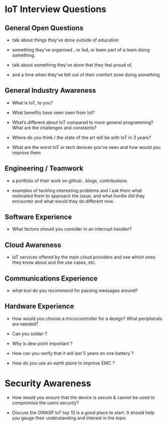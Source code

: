 
# IoT Interview Questions

## General Open Questions

- talk about things they’ve done outside of education

- something they’ve organised , or led, or been part of a team doing something.

- talk about something they’ve done that they feel proud of,

- and a time when they’ve felt out of their comfort zone doing something

## General Industry Awareness

- What is IoT, to you?

- What benefits have seen seen from Iot?

- What’s different about IoT compared to more general programming? What are the challenges and constaints?

- Where do you think <this company> / the state of the art will be with IoT in 3 years?

- What are the worst IoT or tech devices you've seen and how would you improve them

## Engineering / Teamwork

- a portfolio of their work on github , blogs, contributions.

- examples of tackling interesting problems and I ask them what motivated them to approach the issue, and what hurdle did they encounter and what would they do different now.

## Software Experience

- What factors should you consider in an interrupt handler?

## Cloud Awareness

- IoT services offered by the main cloud providers and see which ones they know about and the use cases, etc.

## Communications Experience

- what tool do you recommend for passing messages around?

## Hardware Experience

- How would you choose a microcontroller for a design? What peripherals are needed?

- Can you solder ?

- Why is dew point important ?

- How can you verify that it will last 5 years on one battery ?

- How do you use an earth plane to improve EMC ?

# Security Awareness

- How would you ensure that the device is secure & cannot be used to compromise the users security?
  
- Discuss the OWASP IoT top 10 is a good place to start. It should help you gauge their understanding and interest in the topic
